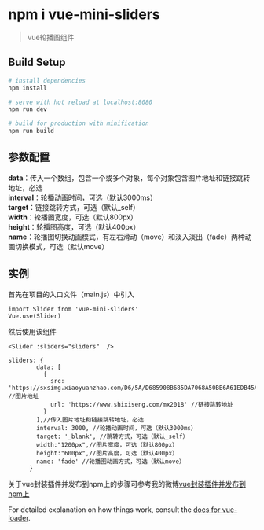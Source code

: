 # npm i vue-mini-sliders

> vue轮播图组件

## Build Setup

``` bash
# install dependencies
npm install

# serve with hot reload at localhost:8080
npm run dev

# build for production with minification
npm run build
```

## 参数配置
**data**：传入一个数组，包含一个或多个对象，每个对象包含图片地址和链接跳转地址，必选<br>
**interval**：轮播动画时间，可选（默认3000ms）<br>
**target**：链接跳转方式，可选（默认_self）<br>
**width**：轮播图宽度，可选（默认800px）<br>
**height**：轮播图高度，可选（默认400px）<br>
**name**：轮播图切换动画模式，有左右滑动（move）和淡入淡出（fade）两种动画切换模式，可选（默认move）<br>

## 实例
首先在项目的入口文件（main.js）中引入
```
import Slider from 'vue-mini-sliders'
Vue.use(Slider)
```

然后使用该组件
```
<Slider :sliders="sliders"  />
```

```
sliders: {
        data: [
          {
            src: 'https://sxsimg.xiaoyuanzhao.com/D6/5A/D685908B685DA7068A50BB6A61EDB45A.png', //图片地址
            url: 'https://www.shixiseng.com/mx2018' //链接跳转地址
          }
        ],//传入图片地址和链接跳转地址，必选
        interval: 3000, //轮播动画时间，可选（默认3000ms）
        target: '_blank', //跳转方式，可选（默认_self）
        width:"1200px",//图片宽度，可选（默认800px）
        height:"600px",//图片高度，可选（默认400px）
        name: 'fade' //轮播图动画方式，可选（默认move）
      }
```

关于vue封装插件并发布到npm上的步骤可参考我的微博[vue封装插件并发布到npm上](https://github.com/luohuidew/vue-mini-sliders)

For detailed explanation on how things work, consult the [docs for vue-loader](http://vuejs.github.io/vue-loader).
